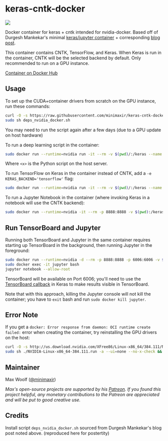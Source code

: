 # keras-cntk-docker

![](cntk_keras.gif)

Docker container for keras + cntk intended for nvidia-docker. Based off of 
Durgesh Mankekar's minimal [keras/jupyter container](https://github.com/durgeshm/dockerfiles/tree/master/jupyter-keras-gpu) + corresponding [blog post](https://medium.com/google-cloud/containerized-jupyter-notebooks-on-gpu-on-google-cloud-8e86ef7f31e9).

This container contains CNTK, TensorFlow, and Keras. When Keras is run in the container, CNTK will be the selected backend by default. Only recommended to run on a GPU instance.

[Container on Docker Hub](https://hub.docker.com/r/minimaxir/keras-cntk/)

## Usage

To set up the CUDA+container drivers from scratch on the GPU instance, run these commands:

```sh
curl -O -s https://raw.githubusercontent.com/minimaxir/keras-cntk-docker/master/deps_nvidia_docker.sh
sudo sh deps_nvidia_docker.sh
```
You may need to run the script again after a few days (due to a GPU update on host hardware)

To run a deep learning script in the container:
```sh
sudo docker run --runtime=nvidia run -it --rm -v $(pwd)/:/keras --name keras minimaxir/keras-cntk python3 <x>.py
```

Where `<x>` is the Python script on the host server.

To run TensorFlow on Keras in the container instead of CNTK, add a `-e KERAS_BACKEND='tensorflow'` flag:

```sh
sudo docker run --runtime=nvidia run -it --rm -v $(pwd)/:/keras --name keras -e KERAS_BACKEND='tensorflow' minimaxir/keras-cntk python3 <x>.py
```

To run a Jupyter Notebook in the container (where invoking Keras in a notebook will use the CNTK backend):

```sh
sudo docker run --runtime=nvidia -it --rm -p 8888:8888 -v $(pwd):/keras --name jupyter minimaxir/keras-cntk jupyter notebook --allow-root
```

## Run TensorBoard and Jupyter

Running both TensorBoard and Jupyter in the same container requires starting up TensorBoard in the background, then running Jupyter in the foreground:

```sh
sudo docker run --runtime=nvidia -d --rm -p 8888:8888 -p 6006:6006 -v $(pwd):/keras --name jupyter -e KERAS_BACKEND='tensorflow' minimaxir/keras-cntk tensorboard --logdir=/keras/logs
sudo docker exec -it jupyter bash
jupyter notebook --allow-root
```

TensorBoard will be available on Port 6006; you'll need to use the [TensorBoard callback](https://keras.io/callbacks/#tensorboard) in Keras to make results visible in TensorBoard.

Note that with this approach, killing the Jupyter console will not kill the container; you have to `exit` bash and run `sudo docker kill jupyter`.

## Error Note

If you get a `docker: Error response from daemon: OCI runtime create failed:` error when creating the container, try reinstalling the GPU drivers on the host:

```sh
curl -O -s http://us.download.nvidia.com/XFree86/Linux-x86_64/384.111/NVIDIA-Linux-x86_64-384.111.run
sudo sh ./NVIDIA-Linux-x86_64-384.111.run -a --ui=none --no-x-check && rm NVIDIA-Linux-x86_64-384.111.run
```

## Maintainer

Max Woolf ([@minimaxir](http://minimaxir.com))

*Max's open-source projects are supported by his [Patreon](https://www.patreon.com/minimaxir). If you found this project helpful, any monetary contributions to the Patreon are appreciated and will be put to good creative use.*

## Credits

Install script `deps_nvidia_docker.sh` sourced from Durgesh Mankekar's blog post noted above. (reproduced here for postertity)
